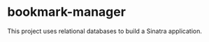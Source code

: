 bookmark-manager
================

This project uses relational databases to build a Sinatra application.